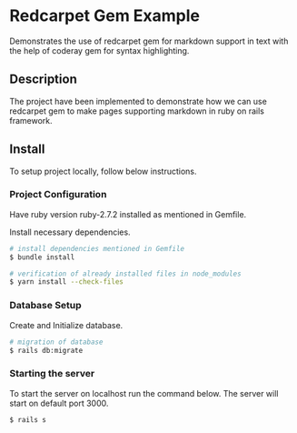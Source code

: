 # Redcarpet Gem Example
Demonstrates the use of redcarpet gem for markdown support in text with the help of coderay gem for syntax highlighting.

## Description
The project have been implemented to demonstrate how we can use redcarpet gem to make pages supporting markdown in ruby on rails framework.

## Install
To setup project locally, follow below instructions.

### Project Configuration
Have ruby version ruby-2.7.2 installed as mentioned in Gemfile.

Install necessary dependencies.
```bash
# install dependencies mentioned in Gemfile
$ bundle install

# verification of already installed files in node_modules
$ yarn install --check-files
```

### Database Setup
Create and Initialize database.
```bash
# migration of database
$ rails db:migrate
```

### Starting the server
To start the server on localhost run the command below. The server will start on default port 3000.
```bash
$ rails s
```

